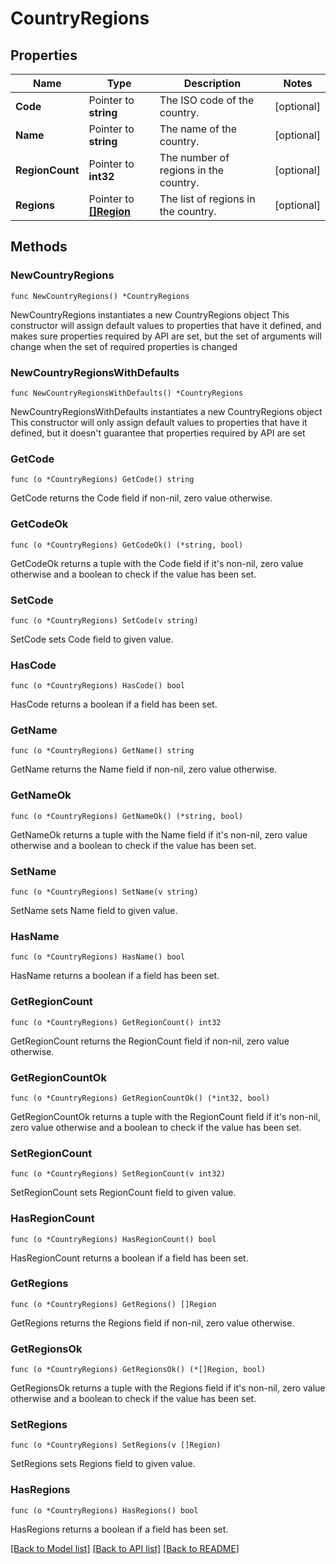 # CountryRegions

## Properties

Name | Type | Description | Notes
------------ | ------------- | ------------- | -------------
**Code** | Pointer to **string** | The ISO code of the country. | [optional] 
**Name** | Pointer to **string** | The name of the country. | [optional] 
**RegionCount** | Pointer to **int32** | The number of regions in the country. | [optional] 
**Regions** | Pointer to [**[]Region**](Region.md) | The list of regions in the country. | [optional] 

## Methods

### NewCountryRegions

`func NewCountryRegions() *CountryRegions`

NewCountryRegions instantiates a new CountryRegions object
This constructor will assign default values to properties that have it defined,
and makes sure properties required by API are set, but the set of arguments
will change when the set of required properties is changed

### NewCountryRegionsWithDefaults

`func NewCountryRegionsWithDefaults() *CountryRegions`

NewCountryRegionsWithDefaults instantiates a new CountryRegions object
This constructor will only assign default values to properties that have it defined,
but it doesn't guarantee that properties required by API are set

### GetCode

`func (o *CountryRegions) GetCode() string`

GetCode returns the Code field if non-nil, zero value otherwise.

### GetCodeOk

`func (o *CountryRegions) GetCodeOk() (*string, bool)`

GetCodeOk returns a tuple with the Code field if it's non-nil, zero value otherwise
and a boolean to check if the value has been set.

### SetCode

`func (o *CountryRegions) SetCode(v string)`

SetCode sets Code field to given value.

### HasCode

`func (o *CountryRegions) HasCode() bool`

HasCode returns a boolean if a field has been set.

### GetName

`func (o *CountryRegions) GetName() string`

GetName returns the Name field if non-nil, zero value otherwise.

### GetNameOk

`func (o *CountryRegions) GetNameOk() (*string, bool)`

GetNameOk returns a tuple with the Name field if it's non-nil, zero value otherwise
and a boolean to check if the value has been set.

### SetName

`func (o *CountryRegions) SetName(v string)`

SetName sets Name field to given value.

### HasName

`func (o *CountryRegions) HasName() bool`

HasName returns a boolean if a field has been set.

### GetRegionCount

`func (o *CountryRegions) GetRegionCount() int32`

GetRegionCount returns the RegionCount field if non-nil, zero value otherwise.

### GetRegionCountOk

`func (o *CountryRegions) GetRegionCountOk() (*int32, bool)`

GetRegionCountOk returns a tuple with the RegionCount field if it's non-nil, zero value otherwise
and a boolean to check if the value has been set.

### SetRegionCount

`func (o *CountryRegions) SetRegionCount(v int32)`

SetRegionCount sets RegionCount field to given value.

### HasRegionCount

`func (o *CountryRegions) HasRegionCount() bool`

HasRegionCount returns a boolean if a field has been set.

### GetRegions

`func (o *CountryRegions) GetRegions() []Region`

GetRegions returns the Regions field if non-nil, zero value otherwise.

### GetRegionsOk

`func (o *CountryRegions) GetRegionsOk() (*[]Region, bool)`

GetRegionsOk returns a tuple with the Regions field if it's non-nil, zero value otherwise
and a boolean to check if the value has been set.

### SetRegions

`func (o *CountryRegions) SetRegions(v []Region)`

SetRegions sets Regions field to given value.

### HasRegions

`func (o *CountryRegions) HasRegions() bool`

HasRegions returns a boolean if a field has been set.


[[Back to Model list]](../README.md#documentation-for-models) [[Back to API list]](../README.md#documentation-for-api-endpoints) [[Back to README]](../README.md)


